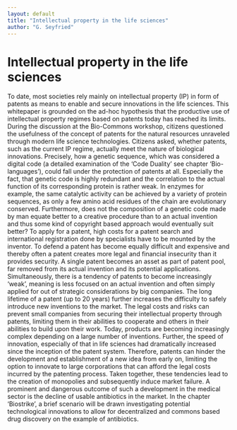 ```yaml
---
layout: default
title: "Intellectual property in the life sciences"
author: "G. Seyfried"
---
```



Intellectual property in the life sciences
===========

To date, most societies rely mainly on intellectual property (IP) in form of patents as means to enable and secure innovations in the life sciences. This whitepaper is grounded on the ad-hoc hypothesis that the productive use of intellectual property regimes based on patents today has reached its limits. During the discussion at the Bio-Commons workshop, citizens questioned the usefulness of the concept of patents for the natural resources unraveled through modern life science technologies. Citizens asked, whether patents, such as the current IP regime, actually meet the nature of biological innovations. Precisely, how a genetic sequence, which was considered a digital code (a detailed examination of the ‘Code Duality’ see chapter ‘Bio-languages’), could fall under the protection of patents at all. Especially the fact, that genetic code is highly redundant and the correlation to the actual function of its corresponding protein is rather weak. In enzymes for example, the same catalytic activity can be achieved by a variety of protein sequences, as only a few amino acid residues of the chain are evolutionary conserved. Furthermore, does not the composition of a genetic code made by man equate better to a creative procedure than to an actual invention and thus some kind of copyright based approach would eventually suit better? To apply for a patent, high costs for a patent search and international registration done by specialists have to be mounted by the inventor. To defend a patent has become equally difficult and expensive and thereby often a patent creates more legal and financial insecurity than it provides security. A single patent becomes an asset as part of patent pool, far removed from its actual invention and its potential applications.  Simultaneously, there is a tendency of patents to become increasingly ‘weak’, meaning is less focused on an actual invention and often simply applied for out of strategic considerations by big companies. The long lifetime of a patent (up to 20 years) further increases the difficulty to safely introduce new inventions to the market. The legal costs and risks can prevent small companies from securing their intellectual property through patents, limiting them in their abilities to cooperate and others in their abilities to build upon their work. Today, products are becoming increasingly complex depending on a large number of inventions. Further, the speed of innovation, especially of that in life sciences had dramatically increased since the inception of the patent system. Therefore, patents can hinder the development and establishment of a new idea from early on, limiting the option to innovate to large corporations that can afford the legal costs incurred by the patenting process. Taken together, these tendencies lead to the creation of monopolies and subsequently induce market failure. A prominent and dangerous outcome of such a development in the medical sector is the decline of usable antibiotics in the market. In the chapter ‘Biostrike’, a brief scenario will be drawn investigating potential technological innovations to allow for decentralized and commons based drug discovery on the example of antibiotics. 